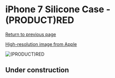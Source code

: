 # iPhone 7 Silicone Case - (PRODUCT)RED

[Return to previous page](/iphone_7)

[High-resolution image from Apple](https://store.storeimages.cdn-apple.com/8756/as-images.apple.com/is/MMWN2?wid=4500&hei=4500&fmt=png)

<div style="width: 512px"><img src="/almost_uncompressed/MMWN2.webp" alt="(PRODUCT)RED"></div>

## Under construction
